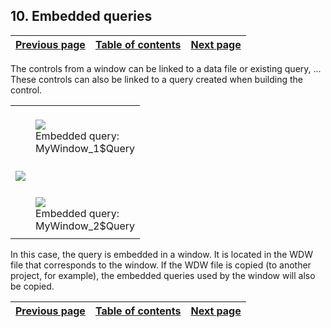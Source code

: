 
## 10. Embedded queries
			

| [Previous page](../Concepts_WD/1410087058.md) | [Table of contents](../Concepts_WD/1410087098.md) | [Next page](../Concepts_WD/1410087060.md) |
| --- | --- | --- |



<a name="NOTE1"></a>
<a name="NOTE1_1"></a>
The controls from a window can be linked to a data file or existing query, ... These controls can also be linked to a query created when building the control.


|   |   |
| --- | --- |
|   | <br>![](https://doc.pcsoft.fr/en-US/images/image.awp?langid=3&name=requ%EAte_Int%E9gr%E9e_1.gif&type=thumb)<br>Embedded query:<br>MyWindow_1$Query |
| <br>![](https://doc.pcsoft.fr/en-US/images/image.awp?langid=3&name=P3_Les%20requetes%20integrees%20WD%20-%20HC%20N%B0001.gif&type=thumb)<br> |   |
|   | <br>![](https://doc.pcsoft.fr/en-US/images/image.awp?langid=3&name=requ%EAte_Int%E9gr%E9e_2.gif&type=thumb)<br>Embedded query:<br>MyWindow_2$Query |
|   |   |


In this case, the query is embedded in a window. It is located in the WDW file that corresponds to the window. If the WDW file is copied (to another project, for example), the embedded queries used by the window will also be copied.

| [Previous page](../Concepts_WD/1410087058.md) | [Table of contents](../Concepts_WD/1410087098.md) | [Next page](../Concepts_WD/1410087060.md) |
| --- | --- | --- |




